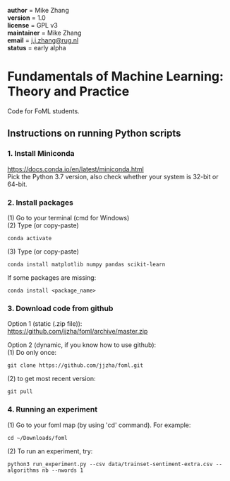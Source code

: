 __author__ = Mike Zhang  
__version__ = 1.0  
__license__ = GPL v3  
__maintainer__ = Mike Zhang  
__email__ = j.j.zhang@rug.nl  
__status__ = early alpha  


# Fundamentals of Machine Learning: Theory and Practice

Code for FoML students.

## Instructions on running Python scripts
### 1. Install Miniconda

https://docs.conda.io/en/latest/miniconda.html   
Pick the Python 3.7 version, also check whether your system is 32-bit or 64-bit.  

### 2. Install packages

(1) Go to your terminal (cmd for Windows)  
(2) Type (or copy-paste)  

    conda activate  

(3) Type (or copy-paste)  

    conda install matplotlib numpy pandas scikit-learn  

If some packages are missing:  

    conda install <package_name>

### 3. Download code from github

Option 1 (static (.zip file)):  
    https://github.com/jjzha/foml/archive/master.zip  

Option 2 (dynamic, if you know how to use github):  
(1) Do only once:  

    git clone https://github.com/jjzha/foml.git  

(2) to get most recent version:  

    git pull

### 4. Running an experiment

(1) Go to your foml map (by using 'cd' command). For example:  

    cd ~/Downloads/foml

(2) To run an experiment, try:  

    python3 run_experiment.py --csv data/trainset-sentiment-extra.csv --algorithms nb --nwords 1
